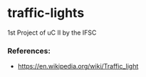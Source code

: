 # traffic-lights
1st Project of uC II by the IFSC

### References:
* https://en.wikipedia.org/wiki/Traffic_light
